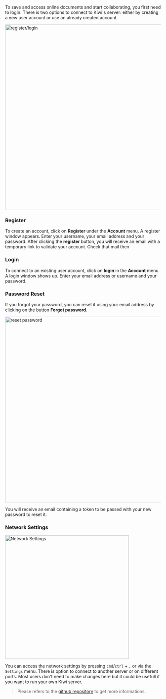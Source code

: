 To save and access online documents and start collaborating, you first need to login. There is two options to connect to Kiwi's server: either by creating a new user account or use an already created account.

<img alt="register/login" src="./img/auth_signup_signin.png" width="600px" class="centered"/>

### Register

To create an account, click on **Register** under the **Account** menu. A register window appears. Enter your username, your email address and your password. After clicking the **register** button, you will receive an email with a temporary link to validate your account. Check that mail then

### Login

To connect to an existing user account, click on **login** in the **Account** menu. A login window shows up. Enter your email address or username and your password.

### Password Reset

If you forgot your password, you can reset it using your email address by clicking on the button **Forgot password**.

<img alt="reset password" src="./img/auth_token_reset_password.png" width="600px" class="centered"/>

You will receive an email containing a token to be passed with your new password to reset it.

### Network Settings

<img alt="Network Settings" src="./img/network_settings.png" width="400px" class="centered"/>

You can access the network settings by pressing `cmd`/`ctrl` + `,` or via the `Settings` menu. There is option to connect to another server or on different ports. Most users don't need to make changes here but it could be usefull if you want to run your own Kiwi server.

> Please refers to the [github repository](https://github.com/Musicoll/Kiwi/) to get more informations.
